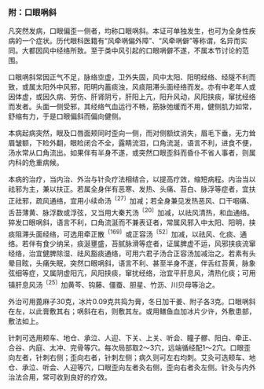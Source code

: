 ### 附：口眼㖞斜

凡突然发病，口眼偏歪一侧者，均称口眼㖞斜。本证可单独发生，也可为全身性疾病的一个症状。历代眼科医籍有“风牵㖞偏外障”、“风牵㖞僻”等称谓，名异而实同。大都因风中经络所致。至于类中风引起的口眼㖞僻不遂，不属本节讨论的范围。

口眼㖞斜常因正气不足，脉络空虚，卫外失固，风中太阳、阳明经络、经隧不利而致，或属太阳外中风邪，阳明内蓄痰浊，风痰阻滞头面经络而发。亦有中老年人或因体虚，或因久病、劳伤、肝肾阴亏，肝阳上亢，阳升风动，风阳挟痰，窜扰经络而发者。头面一侧受邪，其经络气血运行不畅，筋脉弛缓而不用，健侧肌力如常，舒缩有力，于是口眼偏斜而偏向健侧。

本病起病突然，眼及口唇面颊同时歪向一侧，而对侧额纹消失，眉毛下垂，无力耸眉皱额，下睑外翻，眼睑闭合不全，露睛流泪，口角流涎，语言不利，进食不便，汤水常从口角流出。如果伴有半身不遂，或突然口眼歪斜而昏仆不省人事者，则属内科的危重病候。

本病的治疗，当内治、外治与针灸疗法相结合，以提高疗效，缩短病程。内治当以祛邪为主，兼以扶正。若属全身伴有恶寒、发热、头痛、苔白、脉浮等症者，宜扶正祛邪，疏风通络，宜用小续命汤<sup>〔27〕</sup>加减；若全身兼见发热恶风、口干咽痛、舌苔薄黄、脉浮数或浮弦，又当用大秦艽汤<sup>〔20〕</sup>加减，以祛风清热，和血通络。猝发口眼㖞斜，语言不利，口角流涎而不兼表证者，常属风邪入中太阳、阳明，挟痰阻滞头面经络，可选用牵正散<sup>〔169〕</sup>或正容汤<sup>〔52〕</sup>加减，以祛风、化痰、通络。若伴有食少纳呆，痰涎壅盛，苔腻脉滑等症者，证属脾虚不运，风邪挟痰流窜经络，治宜健脾除湿、祛风豁痰通络，可用六君子汤合正容汤加减治之。若素有头晕目眩，头痛失眠，突然口眼㖞斜，语言不利、甚至半身不遂，伴舌红苔黄，脉象弦细等症，又属阴虚阳亢，风阳挟痰，窜扰经络，治宜平肝息风，清热化痰；可用镇肝息风汤<sup>〔25〕</sup>加黄芩、钩藤、僵蚕、胆星、竹沥、川贝母等治之。

外治可用蓖麻子30克，冰片0.09克共捣为膏，冬日加干姜、附子各3克。口眼㖞斜在左，以此膏敷其右；㖞斜在右，则敷其左。或用鳝鱼血加冰片少许，外敷患部，敷法如上。

针刺可选用颊车、地仓、承泣、人迎、下关、上关、听会、瞳子髎、阳白、牵正、合谷、内庭、太冲、完骨等穴。每次局部取2〜3穴，远端循经配1〜2穴。口眼歪向左者，针刺右侧；歪向右者，针刺左侧；病久则可左右均刺。艾灸可选颊车、地仓、承泣、听会、人迎等穴，口眼歪向左者灸右侧，歪向右者灸左侧。针灸与内外治法合用，常可收到良好的疗效。
